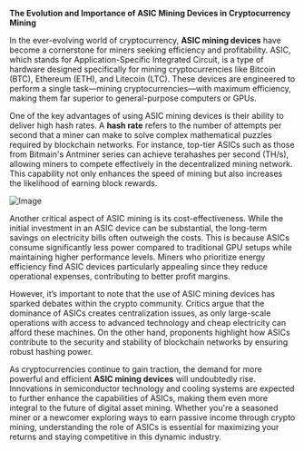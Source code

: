 **The Evolution and Importance of ASIC Mining Devices in Cryptocurrency Mining**

In the ever-evolving world of cryptocurrency, **ASIC mining devices** have become a cornerstone for miners seeking efficiency and profitability. ASIC, which stands for Application-Specific Integrated Circuit, is a type of hardware designed specifically for mining cryptocurrencies like Bitcoin (BTC), Ethereum (ETH), and Litecoin (LTC). These devices are engineered to perform a single task—mining cryptocurrencies—with maximum efficiency, making them far superior to general-purpose computers or GPUs.

One of the key advantages of using ASIC mining devices is their ability to deliver high hash rates. A **hash rate** refers to the number of attempts per second that a miner can make to solve complex mathematical puzzles required by blockchain networks. For instance, top-tier ASICs such as those from Bitmain's Antminer series can achieve terahashes per second (TH/s), allowing miners to compete effectively in the decentralized mining network. This capability not only enhances the speed of mining but also increases the likelihood of earning block rewards.

![Image](https://github.com/user-attachments/assets/b8266eee-691e-4ee1-99ef-bfa10d234fd4)

Another critical aspect of ASIC mining is its cost-effectiveness. While the initial investment in an ASIC device can be substantial, the long-term savings on electricity bills often outweigh the costs. This is because ASICs consume significantly less power compared to traditional GPU setups while maintaining higher performance levels. Miners who prioritize energy efficiency find ASIC devices particularly appealing since they reduce operational expenses, contributing to better profit margins.

However, it’s important to note that the use of ASIC mining devices has sparked debates within the crypto community. Critics argue that the dominance of ASICs creates centralization issues, as only large-scale operations with access to advanced technology and cheap electricity can afford these machines. On the other hand, proponents highlight how ASICs contribute to the security and stability of blockchain networks by ensuring robust hashing power.

As cryptocurrencies continue to gain traction, the demand for more powerful and efficient **ASIC mining devices** will undoubtedly rise. Innovations in semiconductor technology and cooling systems are expected to further enhance the capabilities of ASICs, making them even more integral to the future of digital asset mining. Whether you're a seasoned miner or a newcomer exploring ways to earn passive income through crypto mining, understanding the role of ASICs is essential for maximizing your returns and staying competitive in this dynamic industry.